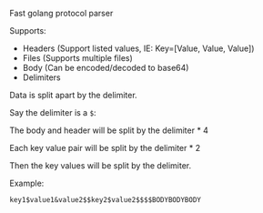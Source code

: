 Fast golang protocol parser

Supports:
* Headers (Support listed values, IE: Key=[Value, Value, Value])
* Files (Supports multiple files)
* Body (Can be encoded/decoded to base64)
* Delimiters

Data is split apart by the delimiter.

Say the delimiter is a `$`:

The body and header will be split by the delimiter * 4

Each key value pair will be split by the delimiter * 2

Then the key values will be split by the delimiter.

Example:
```
key1$value1&value2$$key2$value2$$$$BODYBODYBODY
```